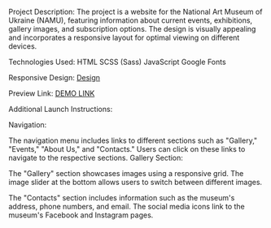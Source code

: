 Project Description:
The project is a website for the National Art Museum of Ukraine (NAMU), featuring information about current events, exhibitions, gallery images, and subscription options. The design is visually appealing and incorporates a responsive layout for optimal viewing on different devices.

Technologies Used:
HTML
SCSS (Sass)
JavaScript
Google Fonts

Responsive Design: 
[Design](https://www.figma.com/file/cRBCqE06cDrY3s4jX7h3iY/%D0%9D%D0%90%D0%9C%D0%A3-(Edit)?node-id=0%3A1)

Preview Link:
[DEMO LINK](https://liza-strykharchuk.github.io/my_layout_museum_landing/)

Additional Launch Instructions:

Navigation:

The navigation menu includes links to different sections such as "Gallery," "Events," "About Us," and "Contacts." Users can click on these links to navigate to the respective sections.
Gallery Section:

The "Gallery" section showcases images using a responsive grid. The image slider at the bottom allows users to switch between different images.

The "Contacts" section includes information such as the museum's address, phone numbers, and email. The social media icons link to the museum's Facebook and Instagram pages.
    
